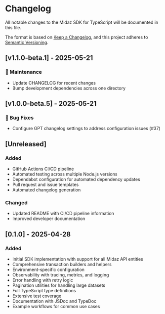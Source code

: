 # Changelog

All notable changes to the Midaz SDK for TypeScript will be documented in this file.

The format is based on [Keep a Changelog](https://keepachangelog.com/en/1.0.0/),
and this project adheres to [Semantic Versioning](https://semver.org/spec/v2.0.0.html).

## [v1.1.0-beta.1] - 2025-05-21

### 🔧 Maintenance
- Update CHANGELOG for recent changes
- Bump development dependencies across one directory

## [v1.0.0-beta.5] - 2025-05-21

### 🐛 Bug Fixes
- Configure GPT changelog settings to address configuration issues (#37)

## [Unreleased]

### Added
- GitHub Actions CI/CD pipeline
- Automated testing across multiple Node.js versions
- Dependabot configuration for automated dependency updates
- Pull request and issue templates
- Automated changelog generation

### Changed
- Updated README with CI/CD pipeline information
- Improved developer documentation

## [0.1.0] - 2025-04-28

### Added
- Initial SDK implementation with support for all Midaz API entities
- Comprehensive transaction builders and helpers
- Environment-specific configuration
- Observability with tracing, metrics, and logging
- Error handling with retry logic
- Pagination utilities for handling large datasets
- Full TypeScript type definitions
- Extensive test coverage
- Documentation with JSDoc and TypeDoc
- Example workflows for common use cases